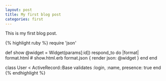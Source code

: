 ```yaml
---
layout: post
title: My first blog post
categories: first
---
```


This is my first blog post.

{% highlight ruby %}
require 'json'

def show
  @widget = Widget(params[:id])
  respond_to do |format|
    format.html # show.html.erb
    format.json { render json: @widget }
  end
end

class User < ActiveRecord::Base
  validates :login, :name, presence: true
end
{% endhighlight %}


